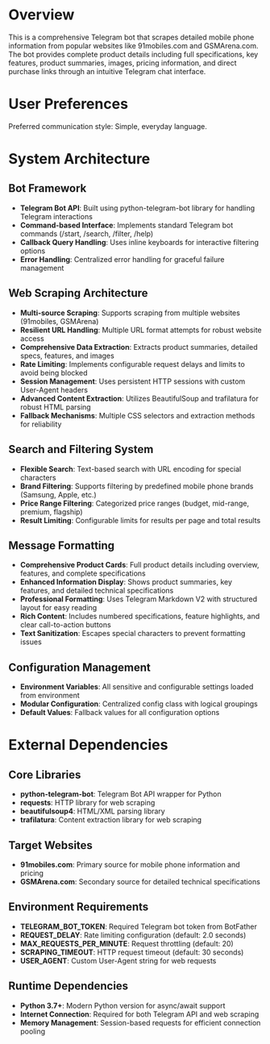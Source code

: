 # Overview

This is a comprehensive Telegram bot that scrapes detailed mobile phone information from popular websites like 91mobiles.com and GSMArena.com. The bot provides complete product details including full specifications, key features, product summaries, images, pricing information, and direct purchase links through an intuitive Telegram chat interface.

# User Preferences

Preferred communication style: Simple, everyday language.

# System Architecture

## Bot Framework
- **Telegram Bot API**: Built using python-telegram-bot library for handling Telegram interactions
- **Command-based Interface**: Implements standard Telegram bot commands (/start, /search, /filter, /help)
- **Callback Query Handling**: Uses inline keyboards for interactive filtering options
- **Error Handling**: Centralized error handling for graceful failure management

## Web Scraping Architecture
- **Multi-source Scraping**: Supports scraping from multiple websites (91mobiles, GSMArena)
- **Resilient URL Handling**: Multiple URL format attempts for robust website access
- **Comprehensive Data Extraction**: Extracts product summaries, detailed specs, features, and images
- **Rate Limiting**: Implements configurable request delays and limits to avoid being blocked
- **Session Management**: Uses persistent HTTP sessions with custom User-Agent headers
- **Advanced Content Extraction**: Utilizes BeautifulSoup and trafilatura for robust HTML parsing
- **Fallback Mechanisms**: Multiple CSS selectors and extraction methods for reliability

## Search and Filtering System
- **Flexible Search**: Text-based search with URL encoding for special characters
- **Brand Filtering**: Supports filtering by predefined mobile phone brands (Samsung, Apple, etc.)
- **Price Range Filtering**: Categorized price ranges (budget, mid-range, premium, flagship)
- **Result Limiting**: Configurable limits for results per page and total results

## Message Formatting
- **Comprehensive Product Cards**: Full product details including overview, features, and complete specifications
- **Enhanced Information Display**: Shows product summaries, key features, and detailed technical specifications
- **Professional Formatting**: Uses Telegram Markdown V2 with structured layout for easy reading
- **Rich Content**: Includes numbered specifications, feature highlights, and clear call-to-action buttons
- **Text Sanitization**: Escapes special characters to prevent formatting issues

## Configuration Management
- **Environment Variables**: All sensitive and configurable settings loaded from environment
- **Modular Configuration**: Centralized config class with logical groupings
- **Default Values**: Fallback values for all configuration options

# External Dependencies

## Core Libraries
- **python-telegram-bot**: Telegram Bot API wrapper for Python
- **requests**: HTTP library for web scraping
- **beautifulsoup4**: HTML/XML parsing library
- **trafilatura**: Content extraction library for web scraping

## Target Websites
- **91mobiles.com**: Primary source for mobile phone information and pricing
- **GSMArena.com**: Secondary source for detailed technical specifications

## Environment Requirements
- **TELEGRAM_BOT_TOKEN**: Required Telegram bot token from BotFather
- **REQUEST_DELAY**: Rate limiting configuration (default: 2.0 seconds)
- **MAX_REQUESTS_PER_MINUTE**: Request throttling (default: 20)
- **SCRAPING_TIMEOUT**: HTTP request timeout (default: 30 seconds)
- **USER_AGENT**: Custom User-Agent string for web requests

## Runtime Dependencies
- **Python 3.7+**: Modern Python version for async/await support
- **Internet Connection**: Required for both Telegram API and web scraping
- **Memory Management**: Session-based requests for efficient connection pooling